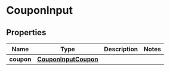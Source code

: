 

# CouponInput


## Properties

| Name | Type | Description | Notes |
|------------ | ------------- | ------------- | -------------|
|**coupon** | [**CouponInputCoupon**](CouponInputCoupon.md) |  |  |



